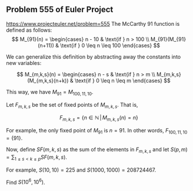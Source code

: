 ## Problem 555 of Euler Project 
https://www.projecteuler.net/problem=555
The McCarthy 91 function is defined as follows:
$$
M_{91}(n) = 
    \begin{cases}
        n - 10 & \text{if } n > 100 \\
        M_{91}(M_{91}(n+11)) & \text{if } 0 \leq n \leq 100
    \end{cases}
$$


We can generalize this definition by abstracting away the constants into new variables:

$$
M_{m,k,s}(n) = 
    \begin{cases}
        n - s & \text{if } n > m \\
        M_{m,k,s}(M_{m,k,s}(n+k)) & \text{if } 0 \leq n \leq m
    \end{cases}
$$


This way, we have $M_{91} = M_{100,11,10}$.


Let $F_{m,k,s}$ be the set of fixed points of $M_{m,k,s}$. That is, 

$$F_{m,k,s}= \left\{ n \in \mathbb{N} \, | \, M_{m,k,s}(n) = n \right\}$$


For example, the only fixed point of $M_{91}$ is $n = 91$. In other words, $F_{100,11,10}= \{91\}$.


Now, define $SF(m,k,s)$ as the sum of the elements in $F_{m,k,s}$ and let $S(p,m) = \displaystyle \sum_{1 \leq s < k \leq p}{SF(m,k,s)}$.


For example, $S(10, 10) = 225$ and $S(1000, 1000)=208724467$.


Find $S(10^6, 10^6)$.